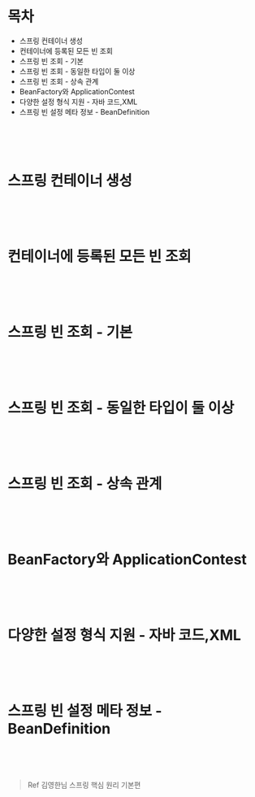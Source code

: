 # 목차
- 스프링 컨테이너 생성
- 컨테이너에 등록된 모든 빈 조회
- 스프링 빈 조회 - 기본
- 스프링 빈 조회 - 동일한 타입이 둘 이상
- 스프링 빈 조회 - 상속 관계
- BeanFactory와 ApplicationContest
- 다양한 설정 형식 지원 - 자바 코드,XML
- 스프링 빈 설정 메타 정보 - BeanDefinition

<br>
<br>
<br>

# 스프링 컨테이너 생성

<br>
<br>
<br>

# 컨테이너에 등록된 모든 빈 조회
 
<br>
<br>
<br>

# 스프링 빈 조회 - 기본

<br>
<br>
<br>

# 스프링 빈 조회 - 동일한 타입이 둘 이상

<br>
<br>
<br>

# 스프링 빈 조회 - 상속 관계

<br>
<br>
<br>

# BeanFactory와 ApplicationContest

<br>
<br>
<br>

# 다양한 설정 형식 지원 - 자바 코드,XML

<br>
<br>
<br>

# 스프링 빈 설정 메타 정보 - BeanDefinition

<br>
<br>
<br>

>Ref 김영한님 스프링 핵심 원리 기본편